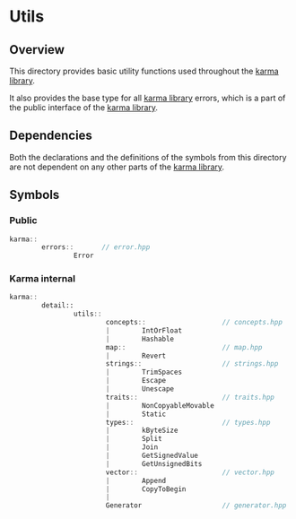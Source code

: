 # Utils

## Overview

This directory provides basic utility functions used throughout
the [karma library](..).

It also provides the base type for all [karma library](..) errors,
which is a part of the public interface of the [karma library](..).

## Dependencies

Both the declarations and the definitions of the symbols from this directory
are not dependent on any other parts of the [karma library](..).

## Symbols

### Public

```c++
karma::
        errors::       // error.hpp
                Error
```

### Karma internal

```c++
karma::
        detail::
                utils::
                        concepts::                   // concepts.hpp
                        |        IntOrFloat
                        |        Hashable
                        map::                        // map.hpp
                        |        Revert
                        strings::                    // strings.hpp
                        |        TrimSpaces
                        |        Escape
                        |        Unescape
                        traits::                     // traits.hpp
                        |        NonCopyableMovable
                        |        Static
                        types::                      // types.hpp
                        |        kByteSize
                        |        Split
                        |        Join
                        |        GetSignedValue
                        |        GetUnsignedBits
                        vector::                     // vector.hpp
                        |        Append
                        |        CopyToBegin
                        |    
                        Generator                    // generator.hpp

```
